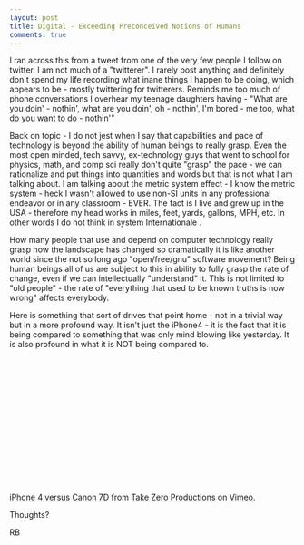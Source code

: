 ```yaml
---
layout: post
title: Digital - Exceeding Preconceived Notions of Humans
comments: true
---
```

I ran across this from a tweet from one of the very few people I follow on twitter. I am not much of a "twitterer". I rarely post anything and definitely don't spend my life recording what inane things I happen to be doing, which appears to be - mostly twittering for twitterers. Reminds me too much of phone conversations I overhear my teenage daughters having - "What are you doin' - nothin', what are you doin', oh - nothin', I'm bored - me too, what do you want to do - nothin'"

Back on topic - I do not jest when I say that capabilities and pace of technology is beyond the ability of human beings to really grasp. Even the most open minded, tech savvy, ex-technology guys that went to school for physics, math, and comp sci really don't quite "grasp" the pace - we can rationalize and put things into quantities and words but that is not what I am talking about. I am talking about the metric system effect - I know the metric system - heck I wasn't allowed to use non-SI units in any professional endeavor or in any classroom - EVER. The fact is I live and grew up in the USA - therefore my head works in miles, feet, yards, gallons, MPH, etc. In other words I do not think in system Internationale .

How many people that use and depend on computer technology really grasp how the landscape has changed so dramatically it is like another world since the not so long ago "open/free/gnu" software movement? Being human beings all of us are subject to this in ability to fully grasp the rate of change, even if we can intellectually "understand" it. This is not limited to "old people" - the rate of "everything that used to be known truths is now wrong" affects everybody.

Here is something that sort of drives that point home - not in a trivial way but in a more profound way. It isn't just the iPhone4 - it is the fact that it is being compared to something that was only mind blowing like yesterday. It is also profound in what it is NOT being compared to.

<object classid="clsid:d27cdb6e-ae6d-11cf-96b8-444553540000" width="400" height="225" codebase="http://download.macromedia.com/pub/shockwave/cabs/flash/swflash.cab#version=6,0,40,0"><param name="allowfullscreen" value="true" /><param name="allowscriptaccess" value="always" /><param name="src" value="http://vimeo.com/moogaloop.swf?clip_id=12925855&amp;server=vimeo.com&amp;show_title=1&amp;show_byline=1&amp;show_portrait=0&amp;color=&amp;fullscreen=1" /><embed type="application/x-shockwave-flash" width="400" height="225" src="http://vimeo.com/moogaloop.swf?clip_id=12925855&amp;server=vimeo.com&amp;show_title=1&amp;show_byline=1&amp;show_portrait=0&amp;color=&amp;fullscreen=1" allowscriptaccess="always" allowfullscreen="true"></embed></object>

<a href="http://vimeo.com/12925855">iPhone 4 versus Canon 7D</a> from <a href="http://vimeo.com/takezero">Take Zero Productions</a> on <a href="http://vimeo.com">Vimeo</a>.

Thoughts?

RB
